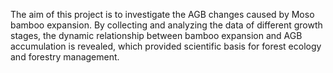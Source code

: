 The aim of this project is to investigate the AGB changes caused by Moso bamboo expansion. By collecting and analyzing the data of different growth stages, the dynamic relationship between bamboo expansion and AGB accumulation is revealed, which provided scientific basis for forest ecology and forestry management.
